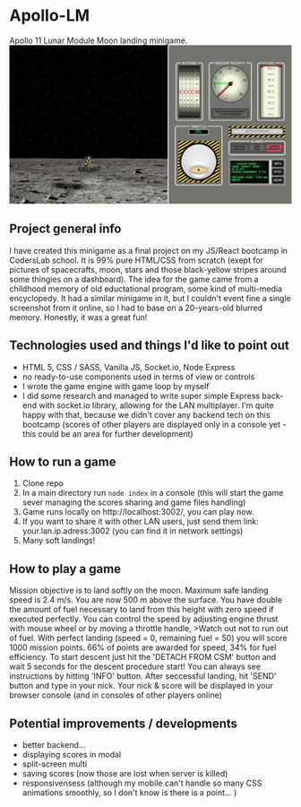# Apollo-LM
Apollo 11 Lunar Module Moon landing minigame.
![Game screenshot](/img/screenshot.png?raw=true "Previev of a game main window")


## Project general info
I have created this minigame as a final project on my JS/React bootcamp in CodersLab school. It is 99% pure HTML/CSS from scratch (exept for pictures of spacecrafts, moon, stars and those black-yellow stripes around some thingies on a dashboard). The idea for the game came from a childhood memory of old eductational program, some kind of multi-media encyclopedy. It had a similar minigame in it, but I couldn't event fine a single screenshot from it online, so I had to base on a 20-years-old blurred memory. Honestly, it was a great fun!

## Technologies used and things I'd like to point out
- HTML 5, CSS / SASS, Vanilla JS, Socket.io, Node Express
- no ready-to-use components used in terms of view or controls
- I wrote the game engine with game loop by myself
- I did some research and managed to write super simple Express back-end with socket.io library, allowing for the LAN multiplayer. I'm quite happy with that, because we didn't cover any backend tech on this bootcamp (scores of other players are displayed only in a console yet - this could be an area for further development)

## How to run a game
1. Clone repo
2. In a main directory run ```node index``` in a console (this will start the game sever managing the scores sharing and game files handling)
3. Game runs locally on http://localhost:3002/, you can play now.
4. If you want to share it with other LAN users, just send them link: your.lan.ip.adress:3002 (you can find it in network settings)
5. Many soft landings!


## How to play a game
Mission objective is to land softly on the moon. Maximum safe landing speed is 2.4 m/s. You are now 500 m above the surface. You have double the amount of fuel necessary to land from this height with zero speed if executed perfectly. You can control the speed by adjusting engine thrust with mouse wheel or by moving a throttle handle, >Watch out not to run out of fuel. With perfect landing (speed = 0, remaining fuel = 50) you will score 1000 mission points. 66% of points are awarded for speed, 34% for fuel efficiency.
To start descent just hit the 'DETACH FROM CSM' button and wait 5 seconds for the descent procedure start!
You can always see instructions by hitting 'INFO' button.
After seccessful landing, hit 'SEND' button and type in your nick. Your nick & score will be displayed in your browser console (and in consoles of other players online)

## Potential improvements / developments
- better backend...
- displaying scores in modal
- split-screen multi
- saving scores (now those are lost when server is killed)
- responsivensess (although my mobile can't handle so many CSS animations smoothly, so I don't know is there is a point... )
